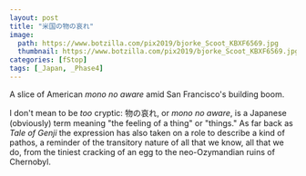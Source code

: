 ```yaml
---
layout: post
title: "米国の物の哀れ"
image:
  path: https://www.botzilla.com/pix2019/bjorke_Scoot_KBXF6569.jpg
  thumbnail: https://www.botzilla.com/pix2019/bjorke_Scoot_KBXF6569.jpg
categories: [fStop]
tags: [_Japan, _Phase4]
---
```


A slice of American <i>mono no aware</i> amid San Francisco's building boom.

<!--more-->

I don't mean to be _too_ cryptic: 物の哀れ, or _mono no aware_, is a Japanese (obviously) term meaning "the feeling of a thing" or "things." As far back as _Tale of Genji_ the expression has also taken on a role to describe a kind of pathos, a reminder of the transitory nature of all that we know, all that we do, from the tiniest cracking of an egg to the neo-Ozymandian ruins of Chernobyl.
